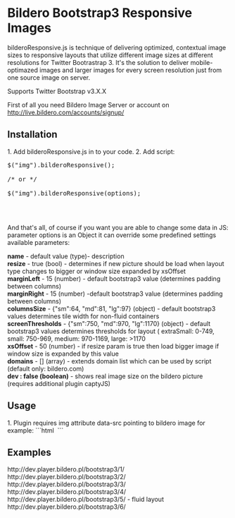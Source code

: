 <h1>Bildero Bootstrap3 Responsive Images</h1>

bilderoResponsive.js is technique of delivering optimized, contextual image sizes to responsive layouts that utilize different image sizes at different resolutions for Twitter Bootrastrap 3. It's the solution to deliver mobile-optimazed images and larger images for every screen resolution just from one source image on server.

Supports Twitter Bootstrap v3.X.X

First of all you need Bildero Image Server or account on http://live.bildero.com/accounts/signup/
<!------INSTALLATION----->
<h2>Installation</h2>
1. Add bilderoResponsive.js in to your code.
2. Add script:
<pre>
$("img").bilderoResponsive();<br>
/* or */<br>
$("img").bilderoResponsive(options);<br>
</pre>
<br>


And that's all, of course if you want you are able to change some data in JS:
parameter options is an Object it can override some predefined settings available parameters:<br>

<strong>name</strong> - default value (type)- description<br>
<strong>resize</strong> - true (bool) - determines if new picture should be load when layout type changes to bigger or window size expanded by xsOffset<br>
<strong>marginLeft</strong> - 15 (number) - default bootstrap3 value (determines padding between columns)<br>
<strong>marginRight</strong> - 15 (number) -default bootstrap3 value (determines padding between columns)<br>
<strong>columnsSize</strong> - {"sm":64, "md":81, "lg":97} (object) - default bootstrap3 values determines tile width for non-fluid containers<br>
<strong>screenThresholds</strong> - {"sm":750, "md":970, "lg":1170} (object) - default bootstrap3 values determines thresholds for layout ( extraSmall: 0-749, small: 750-969, medium: 970-1169, large: >1170<br>
<strong>xsOffset</strong> - 50 (number) - if resize param is true then load bigger image if window size is expanded by this value<br>
<strong>domains</strong> - [] (array) - extends domain list which can be used by script (default only: bildero.com)<br>
<strong>dev : false (boolean)</strong> - shows real image size on the bildero picture (requires additional plugin captyJS)<br>


<!------USAGE------>
<h2>Usage</h2>
1. Plugin requires img attribute data-src pointing to bildero image for example:
```html
<img data-src="http://s102.bildero.com/1/140325277052.jpg?mode=normal" src="" alt="">
```


<!------EXAMPLES------>
<h2>Examples</h2>
http://dev.player.bildero.pl/bootstrap3/1/ <br>
http://dev.player.bildero.pl/bootstrap3/2/ <br>
http://dev.player.bildero.pl/bootstrap3/3/ <br>
http://dev.player.bildero.pl/bootstrap3/4/ <br>
http://dev.player.bildero.pl/bootstrap3/5/ - fluid layout <br>
http://dev.player.bildero.pl/bootstrap3/6/ <br>